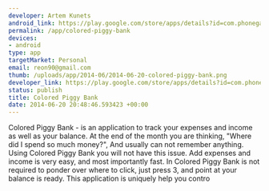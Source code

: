 ```yaml
--- 
developer: Artem Kunets
android_link: https://play.google.com/store/apps/details?id=com.phonegap.coloredpiggybank
permalink: /app/colored-piggy-bank
devices: 
- android
type: app
targetMarket: Personal
email: reon90@gmail.com
thumb: /uploads/app/2014-06/2014-06-20-colored-piggy-bank.png
developer_link: https://play.google.com/store/apps/details?id=com.phonegap.coloredpiggybank
status: publish
title: Colored Piggy Bank
date: 2014-06-20 20:48:46.593423 +00:00
---
```


Colored Piggy Bank - is an application to track your expenses and income as well as your balance. 
At the end of the month you are thinking, "Where did I spend so much money?", And usually can not remember anything. Using Colored Piggy Bank you will not have this issue. Add expenses and income is very easy, and most importantly fast. In Colored Piggy Bank is not required to ponder over where to click, just press 3, and point at your balance is ready. 
This application is uniquely help you contro

